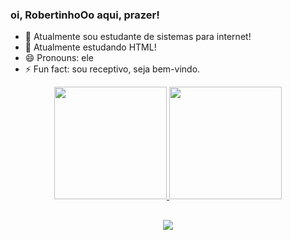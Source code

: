 ### oi, RobertinhoOo aqui, prazer!

- 🔭 Atualmente sou estudante de sistemas para internet!
- 🌱 Atualmente estudando HTML!
- 😄 Pronouns: ele
- ⚡ Fun fact: sou receptivo, seja bem-vindo.


<div align="center">
  <a href="https://github.com/robertinhoOo">
  <img height="180em" src="https://github-readme-stats.vercel.app/api?username=robertinhoOo&show_icons=true&theme=dark&include_all_commits=true&count_private=true"/>
  <img height="180em" src="https://github-readme-stats.vercel.app/api/top-langs/?username=robertinhoOo&layout=compact&langs_count=7&theme=dark"/>
</div>

##

<div align="center">
<a href="https://instagram.com/roberto_o0" target="_blank"><img src="https://img.shields.io/badge/-Instagram-%23E4405F?style=for-the-badge&logo=instagram&logoColor=white" target="_blank"></a>
</div>
